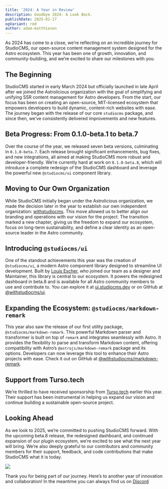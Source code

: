 ```yaml
---
title: '2024: A Year in Review'
description: Goodbye 2024: A Look Back.
publishDate: 2025-01-17
ogVariant: red
author: adam-matthiesen
---
```


As 2024 has come to a close, we’re reflecting on an incredible journey for StudioCMS, our open-source content management system designed for the Astro ecosystem. This year has been one of growth, innovation, and community-building, and we’re excited to share our milestones with you.

## The Beginning

StudioCMS started in early  March 2024 but officially launched in late April after we joined the Astrolicious organization with the goal of simplifying and unifying SSR content management for Astro developers. From the start, our focus has been on creating an open-source, MIT-licensed ecosystem that empowers developers to build dynamic, content-rich websites with ease. The journey began with the release of our core `studiocms` package, and since then, we’ve consistently delivered improvements and new features.

## Beta Progress: From 0.1.0-beta.1 to beta.7

Over the course of the year, we released seven beta versions, culminating in `0.1.0-beta.7`. Each release brought significant enhancements, bug fixes, and new integrations, all aimed at making StudioCMS more robust and developer-friendly. We’re currently hard at work on `0.1.0-beta.8`, which will introduce a complete redesign of the StudioCMS dashboard and leverage the powerful new `@studiocms/ui` component library.

## Moving to Our Own Organization

While StudioCMS initially began under the Astrolicious organization, we made the decision later in the year to establish our own independent organization: [withstudiocms](https://github.com/withstudiocms). This move allowed us to better align our branding and operations with our vision for the project. The transition marked a new chapter, giving us the freedom to expand our ecosystem, focus on long-term sustainability, and define a clear identity as an open-source leader in the Astro community.

## Introducing `@studiocms/ui`

One of the standout achievements this year was the creation of `@studiocms/ui`, a modern Astro component library designed to streamline UI development. Built by [Louis Escher](https://github.com/louisescher), who joined our team as a designer and Maintainer, this library is central to our ecosystem. It powers the redesigned dashboard in beta.8 and is available for all Astro community members to use and contribute to. You can explore it at [ui.studiocms.dev](https://ui.studiocms.dev) or on GitHub at [@withstudiocms/ui](https://github.com/withstudiocms/ui).

## Expanding the Ecosystem: `@studiocms/markdown-remark`

This year also saw the release of our first utility package, `@studiocms/markdown-remark`. This powerful Markdown parser and transformer is built on top of `remark` and integrates seamlessly with Astro. It provides the flexibility to parse and transform Markdown content, offering compatibility with Astro’s `@astrojs/markdown-remark` package and its options. Developers can now leverage this tool to enhance their Astro projects with ease. Check it out on GitHub at [@withstudiocms/markdown-remark](https://github.com/withstudiocms/markdown-remark).

## Support from Turso.tech

We’re thrilled to have received sponsorship from [Turso.tech](https://turso.tech) earlier this year. Their support has been instrumental in helping us expand our vision and continue building a sustainable open-source project.

## Looking Ahead

As we look to 2025, we’re committed to pushing StudioCMS forward. With the upcoming beta.8 release, the redesigned dashboard, and continued expansion of our plugin ecosystem, we’re excited to see what the next year will bring. We’re also deeply grateful to our contributors and community members for their support, feedback, and code contributions that make StudioCMS what it is today.

<a href="https://github.com/withstudiocms/studiocms/graphs/contributors">
  <img src="https://contrib.rocks/image?repo=withstudiocms/studiocms" />
</a>

Thank you for being part of our journey. Here’s to another year of innovation and collaboration! In the meantime you can always find us on [Discord](https://chat.studiocms.dev)

